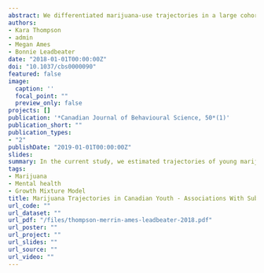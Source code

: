 ```yaml
---
abstract: We differentiated marijuana-use trajectories in a large cohort of Canadian youth and compared the use of other substances, mental health symptoms, and behavioural problems for each of the identified trajectories at their baselines in adolescence (ages 12 to 18) and their endpoints (ages 22 to 29). Data came from the Victoria Healthy Youth Survey, a 10-year prospective study of a random community sample of 662 participants in Victoria, British Columbia, Canada (48% male; Mage = 15.5). Canadian youth were followed biennially for six assessments from 2003 to 2013. Five distinct marijuana-use classes were identified using latent-class growth-curve analyses - abstainers (29%), occasional users (27%), decreasers (14%), increasers (20%), and chronic users (11%). Lower use classes typically began use after age 15. Chronic users had more problem behaviours (e.g., attention-deficit/hyperactivity disorder, oppositional–defiant disorder, and conduct problems) in both adolescence and young adulthood and more depressive symptoms in young adulthood than other classes. Decreasers reported more depressive symptoms in adolescence than chronic users and were less likely to co-use other substances in young adulthood. Increasers were similar to chronic users in young adulthood, but reported more illicit drug use and lower levels of depressive and oppositional–defiant disorder symptoms. Problematic marijuana use occurs in the context of mental health and problem behaviours as well as other substance-use concerns. Prevention and treatment approaches need to include anticipation and treatment of co-occurring problems to stem negative effects of marijuana during the transition from adolescence to young adulthood.
authors:
- Kara Thompson
- admin
- Megan Ames
- Bonnie Leadbeater
date: "2018-01-01T00:00:00Z"
doi: "10.1037/cbs0000090"
featured: false
image:
  caption: ''
  focal_point: ""
  preview_only: false
projects: []
publication: '*Canadian Journal of Behavioural Science, 50*(1)'
publication_short: ""
publication_types:
- "2"
publishDate: "2019-01-01T00:00:00Z"
slides: 
summary: In the current study, we estimated trajectories of young marijuana users over a decade, i.e., from ages 15 to 28. Identification of heterogeneous trajectories of marijuana use can help distinguish between problematic and nonproblematic use patterns, identify subgroups of young people who are at increased risk for experiencing negative consequences from their use, and inform prevention efforts.
tags:
- Marijuana
- Mental health
- Growth Mixture Model
title: Marijuana Trajectories in Canadian Youth - Associations With Substance Use and Mental Health
url_code: ""
url_dataset: ""
url_pdf: "/files/thompson-merrin-ames-leadbeater-2018.pdf"
url_poster: ""
url_project: ""
url_slides: ""
url_source: ""
url_video: ""
---
```

